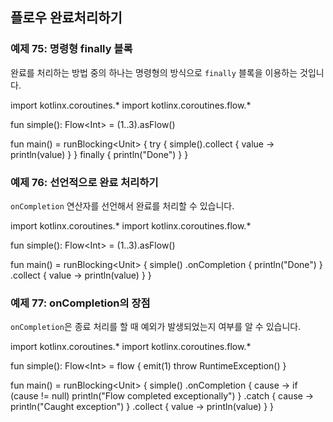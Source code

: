 ## 플로우 완료처리하기

### 예제 75: 명령형 finally 블록

완료를 처리하는 방법 중의 하나는 명령형의 방식으로 `finally` 블록을 이용하는 것입니다.

<div class="kotlin-playground" >
import kotlinx.coroutines.*
import kotlinx.coroutines.flow.*

fun simple(): Flow&lt;Int&gt; = (1..3).asFlow()

fun main() = runBlocking&lt;Unit&gt; {
    try {
        simple().collect { value -> println(value) }
    } finally {
        println("Done")
    }
}  
</div>

### 예제 76: 선언적으로 완료 처리하기

`onCompletion` 연산자를 선언해서 완료를 처리할 수 있습니다.

<div class="kotlin-playground" >
import kotlinx.coroutines.*
import kotlinx.coroutines.flow.*

fun simple(): Flow&lt;Int&gt; = (1..3).asFlow()

fun main() = runBlocking&lt;Unit&gt; {
    simple()
        .onCompletion { println("Done") }
        .collect { value -> println(value) }
}
</div>

### 예제 77: onCompletion의 장점

`onCompletion`은 종료 처리를 할 때 예외가 발생되었는지 여부를 알 수 있습니다.

<div class="kotlin-playground" >
import kotlinx.coroutines.*
import kotlinx.coroutines.flow.*

fun simple(): Flow&lt;Int&gt; = flow {
    emit(1)
    throw RuntimeException()
}

fun main() = runBlocking&lt;Unit&gt; {
    simple()
        .onCompletion { cause -> if (cause != null) println("Flow completed exceptionally") }
        .catch { cause -> println("Caught exception") }
        .collect { value -> println(value) }
}
</div>